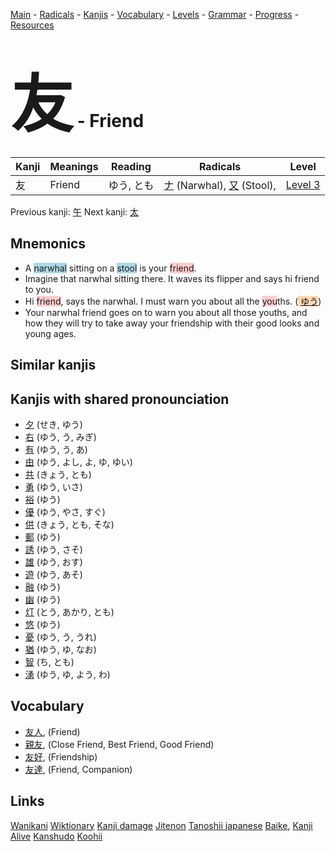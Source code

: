 <style> bigfont {font-size: 100px}</style>
[Main](../README.md) -
[Radicals](../radicals.md) -
[Kanjis](../kanjis.md) -
[Vocabulary](../vocabulary.md) -
[Levels](../levels.md) -
[Grammar](../grammar.md) - 
[Progress](../progress.md) -
[Resources](../resources.md)
# <bigfont> 友</bigfont> - Friend 

| Kanji | Meanings | Reading | Radicals | Level |
| --- | --- | --- | --- | --- |
| 友 | Friend | ゆう, とも | [ナ](../radicals/ナ.md) (Narwhal), [又](../radicals/又.md) (Stool),  | [Level 3](../levels/wk_level3.md) |

Previous kanji: [午](午.md) Next kanji: [太](太.md) 

## Mnemonics
 * A <span style="background-color:#ADD8E6"> narwhal</span> sitting on a <span style="background-color:#ADD8E6"> stool</span> is your <span style="background-color:#ffcccb"> friend</span>.
* Imagine that narwhal sitting there. It waves its flipper and says hi friend to you.
* Hi <span style="background-color:#ffcccb"> friend</span>, says the narwhal. I must warn you about all the <span style="background-color:#ffcccb"> you</span>ths. (<span style="background-color:#fed8b1"> [ゆう](https://jisho.org/search/ゆう)</span>)
* Your narwhal friend goes on to warn you about all those youths, and how they will try to take away your friendship with their good looks and young ages.


## Similar kanjis
 


## Kanjis with shared pronounciation
 * [夕](夕.md) (せき, ゆう)
* [右](右.md) (ゆう, う, みぎ)
* [有](有.md) (ゆう, う, あ)
* [由](由.md) (ゆう, よし, よ, ゆ, ゆい)
* [共](共.md) (きょう, とも)
* [勇](勇.md) (ゆう, いさ)
* [裕](裕.md) (ゆう)
* [優](優.md) (ゆう, やさ, すぐ)
* [供](供.md) (きょう, とも, そな)
* [郵](郵.md) (ゆう)
* [誘](誘.md) (ゆう, さそ)
* [雄](雄.md) (ゆう, おす)
* [遊](遊.md) (ゆう, あそ)
* [融](融.md) (ゆう)
* [幽](幽.md) (ゆう)
* [灯](灯.md) (とう, あかり, とも)
* [悠](悠.md) (ゆう)
* [憂](憂.md) (ゆう, う, うれ)
* [猶](猶.md) (ゆう, ゆ, なお)
* [智](智.md) (ち, とも)
* [湧](湧.md) (ゆう, ゆ, よう, わ)



## Vocabulary
 * [友人](../vocabulary/友.md), (Friend)
* [親友](../vocabulary/友.md), (Close Friend, Best Friend, Good Friend)
* [友好](../vocabulary/友.md), (Friendship)
* [友達](../vocabulary/友.md), (Friend, Companion)




## Links 


[Wanikani](https://www.wanikani.com/kanji/友)
[Wiktionary](https://en.wiktionary.org/wiki/友)
[Kanji damage](http://www.kanjidamage.com/kanji/search?utf8=✓&q=友)
[Jitenon](https://jitenon.com/kanji/友)
[Tanoshii japanese](https://www.tanoshiijapanese.com/dictionary/kanji.cfm?k=友)
[Baike](https://baike.baidu.com/item/友),
[Kanji Alive](https://app.kanjialive.com/友)
[Kanshudo](https://www.kanshudo.com/searchmn?q=友)
[Koohii](https://kanji.koohii.com/study/kanji/友)
